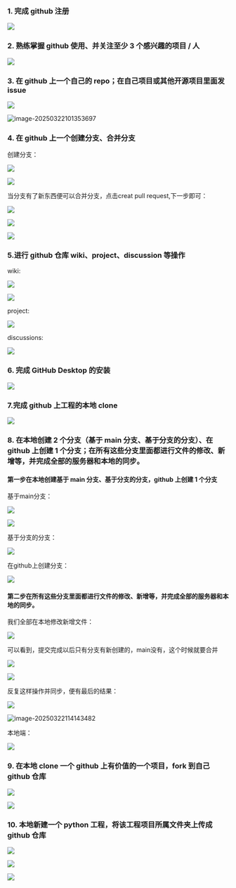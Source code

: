 ### 1. 完成 github 注册

![](https://gitee.com/capmlin/pictures/raw/master/typoro/20250322092653646.png)

### 2. 熟练掌握 github 使用、并关注至少 3 个感兴趣的项目 / 人

![](https://gitee.com/capmlin/pictures/raw/master/typoro/20250322095356636.png)

### 3. 在 github 上一个自己的 repo；在自己项目或其他开源项目里面发 issue

![](https://gitee.com/capmlin/pictures/raw/master/typoro/20250322095608980.png)

![image-20250322101353697](C:\Users\thinkpad\AppData\Roaming\Typora\typora-user-images\image-20250322101353697.png)

### 4. 在 github 上一个创建分支、合并分支

创建分支：

![](https://gitee.com/capmlin/pictures/raw/master/typoro/20250322214023942.png)

![](https://gitee.com/capmlin/pictures/raw/master/typoro/20250322101931237.png)

当分支有了新东西便可以合并分支，点击creat pull request,下一步即可：

![](https://gitee.com/capmlin/pictures/raw/master/typoro/20250322102840035.png)

![](https://gitee.com/capmlin/pictures/raw/master/typoro/20250322105539306.png)

![](https://gitee.com/capmlin/pictures/raw/master/typoro/20250322105645056.png)

### 5.进行 github 仓库 wiki、project、discussion 等操作

wiki:

![](https://gitee.com/capmlin/pictures/raw/master/typoro/20250322100142088.png)

![](https://gitee.com/capmlin/pictures/raw/master/typoro/20250322100247915.png)

project:

![](https://gitee.com/capmlin/pictures/raw/master/typoro/20250322100247915.png)

discussions:

![](https://gitee.com/capmlin/pictures/raw/master/typoro/20250322105939885.png)

### 6. 完成 GitHub Desktop 的安装

![](https://gitee.com/capmlin/pictures/raw/master/typoro/20250322110124493.png)

### 7.完成 github 上工程的本地 clone

![](https://gitee.com/capmlin/pictures/raw/master/typoro/20250322110347557.png)

### 8. 在本地创建 2 个分支（基于 main 分支、基于分支的分支）、在 github 上创建 1 个分支；在所有这些分支里面都进行文件的修改、新增等，并完成全部的服务器和本地的同步。

#### 第一步在本地创建基于 main 分支、基于分支的分支，github 上创建 1 个分支

基于main分支：

![](https://gitee.com/capmlin/pictures/raw/master/typoro/20250322110644199.png)

![](https://gitee.com/capmlin/pictures/raw/master/typoro/20250322110842041.png)

基于分支的分支：

![](https://gitee.com/capmlin/pictures/raw/master/typoro/20250322111048675.png)

在github上创建分支：

![](https://gitee.com/capmlin/pictures/raw/master/typoro/20250322111555867.png)

#### 第二步在所有这些分支里面都进行文件的修改、新增等，并完成全部的服务器和本地的同步。

我们全部在本地修改新增文件：

![](https://gitee.com/capmlin/pictures/raw/master/typoro/20250322112125745.png)

可以看到，提交完成以后只有分支有新创建的，main没有，这个时候就要合并

![](https://gitee.com/capmlin/pictures/raw/master/typoro/20250322112317120.png)

![](https://gitee.com/capmlin/pictures/raw/master/typoro/image-20250322112808925.png)

反复这样操作并同步，便有最后的结果：

![](https://gitee.com/capmlin/pictures/raw/master/typoro/20250322114057209.png)

![image-20250322114143482](C:\Users\thinkpad\AppData\Roaming\Typora\typora-user-images\image-20250322114143482.png)

本地端：

![](https://gitee.com/capmlin/pictures/raw/master/typoro/20250322210957592.png)

### 9. 在本地 clone 一个 github 上有价值的一个项目，fork 到自己 github 仓库

![](https://gitee.com/capmlin/pictures/raw/master/typoro/20250322212523356.png)

![](https://gitee.com/capmlin/pictures/raw/master/typoro/20250322212638760.png)

### 10. 本地新建一个 python 工程，将该工程项目所属文件夹上传成 github 仓库

![](https://gitee.com/capmlin/pictures/raw/master/typoro/20250322213334889.png)

![](https://gitee.com/capmlin/pictures/raw/master/typoro/20250322213434846.png)

![](https://gitee.com/capmlin/pictures/raw/master/typoro/image-20250322213826651.png)
